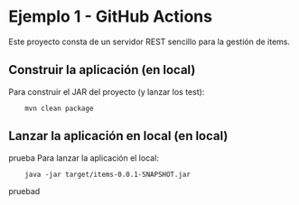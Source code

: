 # Ejemplo 1 - GitHub Actions

Este proyecto consta de un servidor REST sencillo para la gestión de items.

## Construir la aplicación (en local)

Para construir el JAR del proyecto (y lanzar los test):

```
    mvn clean package
```

## Lanzar la aplicación en local (en local)
prueba
Para lanzar la aplicación el local:

```
    java -jar target/items-0.0.1-SNAPSHOT.jar 
```
pruebad